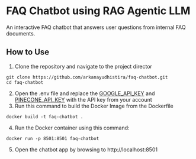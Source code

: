 # FAQ Chatbot using RAG Agentic LLM

An interactive FAQ chatbot that answers user questions from internal FAQ documents.

## How to Use

1. Clone the repository and navigate to the project director
   
  ```
  git clone https://github.com/arkanayudhistira/faq-chatbot.git
  cd faq-chatbot
  ```

2. Open the .env  file and replace the [GOOGLE_API_KEY](https://aistudio.google.com/app/apikey) and [PINECONE_API_KEY](https://app.pinecone.io/) with the API key from your account
3. Run this command to build the Docker Image from the Dockerfile

  ```
  docker build -t faq-chatbot .
  ```

4. Run the Docker container using this command:

  ```
  docker run -p 8501:8501 faq-chatbot
  ```

5. Open the chatbot app by browsing to http://localhost:8501

